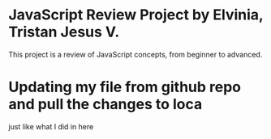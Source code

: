 # JavaScript Review Project by Elvinia, Tristan Jesus V.
This project is a review of JavaScript concepts, from beginner to advanced.

# Updating my file from github repo and pull the changes to loca
just like what I did in here